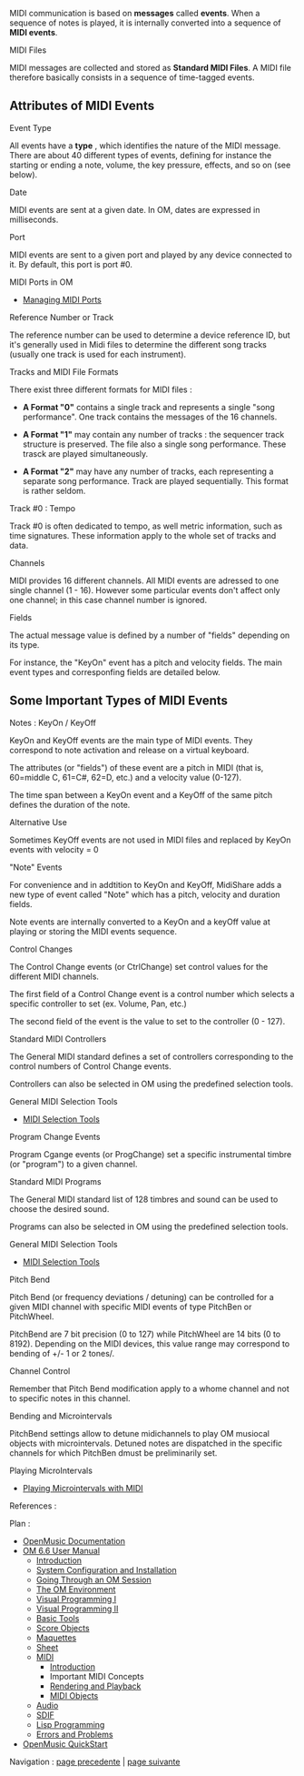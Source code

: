 
MIDI communication is based on **messages** called **events**. When a sequence
of notes is played, it is internally converted into a sequence of **MIDI
events**.

MIDI Files

MIDI messages are collected and stored as **Standard MIDI Files**. A MIDI file
therefore basically consists in a sequence of time-tagged events.

## Attributes of MIDI Events

Event Type

All events have a **type** , which identifies the nature of the MIDI message.
There are about 40 different types of events, defining for instance the
starting or ending a note, volume, the key pressure, effects, and so on (see
below).

Date

MIDI events are sent at a given date. In OM, dates are expressed in
milliseconds.

Port

MIDI events are sent to a given port and played by any device connected to it.
By default, this port is port #0.

MIDI Ports in OM

  * [Managing MIDI Ports](MIDI-Ports)

Reference Number or Track

The reference number can be used to determine a device reference ID, but it's
generally used in Midi files to determine the different song tracks (usually
one track is used for each instrument).

Tracks and MIDI File Formats

There exist three different formats for MIDI files :

  * **A Format "0"** contains a single track and represents a single "song performance". One track contains the messages of the 16 channels. 

  * **A Format "1"** may contain any number of tracks : the sequencer track structure is preserved. The file also a single song performance. These trasck are played simultaneously.

  * **A Format "2"** may have any number of tracks, each representing a separate song performance. Track are played sequentially. This format is rather seldom.

Track #0 : Tempo

Track #0 is often dedicated to tempo, as well metric information, such as time
signatures. These information apply to the whole set of tracks and data.

Channels

MIDI provides 16 different channels. All MIDI events are adressed to one
single channel (1 - 16). However some particular events don't affect only one
channel; in this case channel number is ignored.

Fields

The actual message value is defined by a number of "fields" depending on its
type.

For instance, the "KeyOn" event has a pitch and velocity fields. The main
event types and corresponfing fields are detailed below.

## Some Important Types of MIDI Events

Notes : KeyOn / KeyOff

KeyOn and KeyOff events are the main type of MIDI events. They correspond to
note activation and release on a virtual keyboard.

The attributes (or "fields") of these event are a pitch in MIDI (that is,
60=middle C, 61=C#, 62=D, etc.) and a velocity value (0-127).

The time span between a KeyOn event and a KeyOff of the same pitch defines the
duration of the note.

Alternative Use

Sometimes KeyOff events are not used in MIDI files and replaced by KeyOn
events with velocity = 0

"Note" Events

For convenience and in addtition to KeyOn and KeyOff, MidiShare adds a new
type of event called "Note" which has a pitch, velocity and duration fields.

Note events are internally converted to a KeyOn and a keyOff value at playing
or storing the MIDI events sequence.

Control Changes

The Control Change events (or CtrlChange) set control values for the different
MIDI channels.

The first field of a Control Change event is a control number which selects a
specific controller to set (ex. Volume, Pan, etc.)

The second field of the event is the value to set to the controller (0 - 127).

Standard MIDI Controllers

The General MIDI standard defines a set of controllers corresponding to the
control numbers of Control Change events.

Controllers can also be selected in OM using the predefined selection tools.

General MIDI Selection Tools

  * [MIDI Selection Tools](MIDI-Utils)

Program Change Events

Program Cgange events (or ProgChange) set a specific instrumental timbre (or
"program") to a given channel.

Standard MIDI Programs

The General MIDI standard list of 128 timbres and sound can be used to choose
the desired sound.

Programs can also be selected in OM using the predefined selection tools.

General MIDI Selection Tools

  * [MIDI Selection Tools](MIDI-Utils)

Pitch Bend

Pitch Bend (or frequency deviations / detuning) can be controlled for a given
MIDI channel with specific MIDI events of type PitchBen or PitchWheel.

PitchBend are 7 bit precision (0 to 127) while PitchWheel are 14 bits (0 to
8192). Depending on the MIDI devices, this value range may correspond to
bending of +/- 1 or 2 tones/.

Channel Control

Remember that Pitch Bend modification apply to a whome channel and not to
specific notes in this channel.

Bending and Microintervals

PitchBend settings allow to detune midichannels to play OM musiocal objects
with microintervals. Detuned notes are dispatched in the specific channels for
which PitchBen dmust be preliminarily set.

Playing MicroIntervals

  * [Playing Microintervals with MIDI](Microintervals)

References :

Plan :

  * [OpenMusic Documentation](OM-Documentation)
  * [OM 6.6 User Manual](OM-User-Manual)
    * [Introduction](00-Sommaire)
    * [System Configuration and Installation](Installation)
    * [Going Through an OM Session](Goingthrough)
    * [The OM Environment](Environment)
    * [Visual Programming I](BasicVisualProgramming)
    * [Visual Programming II](AdvancedVisualProgramming)
    * [Basic Tools](BasicObjects)
    * [Score Objects](ScoreObjects)
    * [Maquettes](Maquettes)
    * [Sheet](Sheet)
    * [MIDI](MIDI)
      * [Introduction](Intro)
      * Important MIDI Concepts
      * [Rendering and Playback](MIDI-Playback)
      * [MIDI Objects](MIDI-Objects)
    * [Audio](Audio)
    * [SDIF](SDIF)
    * [Lisp Programming](Lisp)
    * [Errors and Problems](errors)
  * [OpenMusic QuickStart](QuickStart-Chapters)

Navigation : [page precedente](Intro "page précédente\(Introduction\)") |
[page suivante](MIDI-Playback "page suivante\(Rendering and Playback\)")

